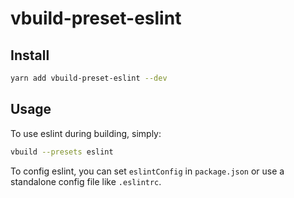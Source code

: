 # vbuild-preset-eslint

## Install

```bash
yarn add vbuild-preset-eslint --dev
```

## Usage

To use eslint during building, simply:

```bash
vbuild --presets eslint
```

To config eslint, you can set `eslintConfig` in `package.json` or use a standalone config file like `.eslintrc`.
